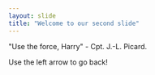 ```yaml
---
layout: slide
title: "Welcome to our second slide"
---
```

"Use the force, Harry" - Cpt. J.-L. Picard. 

Use the left arrow to go back!
